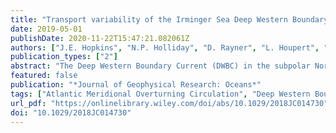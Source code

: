 ```yaml
---
title: "Transport variability of the Irminger Sea Deep Western Boundary Current from a mooring array"
date: 2019-05-01
publishDate: 2020-11-22T15:47:21.082061Z
authors: ["J.E. Hopkins", "N.P. Holliday", "D. Rayner", "L. Houpert", "I. A. Le Bras", "F. Straneo", "C. Wilson", "S. Bacon"]
publication_types: ["2"]
abstract: "The Deep Western Boundary Current (DWBC) in the subpolar North Atlantic is the lower limb of the Atlantic Meridional Overturning Circulation and a key component of the global climate system. Here, a mooring array deployed at 60°N in the Irminger Sea, between 2014 and 2016 provides the longest continuous record of total DWBC volume transport at this latitude. The 1.8 year averaged transport of water denser than $σ$$þeta$ = 27.8 kg m‐3 was ‐10.8 ± 4.9 Sv (mean ± 1 std; 1 Sv = 106 m3 s‐1). Of this total, we find ‐4.1 ± 1.4 Sv within the densest layer ($σ$$þeta$ textgreater 27.88 kg m‐3) that originated from the Denmark Strait Overflow. The lighter North East Atlantic Deep Water layer ($σ$$þeta$ = 27.8‐27.88 kg m‐3) carries ‐6.5 ± 7.7 Sv. The variability in transport ranges between 2 and 65 days. There is a distinct shift from high to low frequency with distance from the East Greenland slope. High frequency fluctuations (2‐8 days) close to the continental slope are likely associated with topographic Rossby waves and/or cyclonic eddies. Here, perturbations in layer thickness make a significant (20‐60%) contribution to transport variability. In deeper water, toward the centre of the Irminger Basin, transport variance at 55 days dominates. Our results suggest that there has been a 1.8 Sv increase in total transport since 2005‐2006, but this difference can be accounted for by a range of methodological and data limitation biases."
featured: false
publication: "*Journal of Geophysical Research: Oceans*"
tags: ["Atlantic Meridional Overturning Circulation", "Deep Western Boundary Current", "Irminger Sea", "mooring array", "transport variability"]
url_pdf: "https://onlinelibrary.wiley.com/doi/abs/10.1029/2018JC014730"
doi: "10.1029/2018JC014730"
---
```


